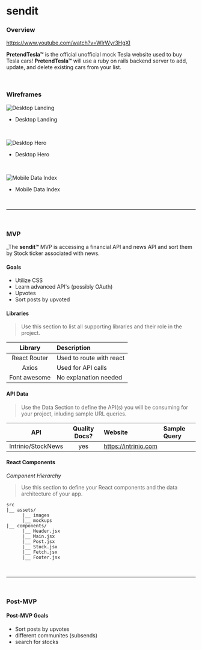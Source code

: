 # **sendit**

### Overview

https://www.youtube.com/watch?v=WIrWyr3HgXI

**PretendTesla™** is the official unofficial mock Tesla website used to buy Tesla cars! **PretendTesla™** will use a ruby on rails backend server to add, update, and delete existing cars from your list.

<br>

### Wireframes

![Desktop Landing](https://i.imgur.com/U3oiNU7.png)

- Desktop Landing

<br>

![Desktop Hero](https://i.imgur.com/cSFd1ZJ.png)

- Desktop Hero

<br>

![Mobile Data Index](https://i.imgur.com/XpZs5T6.png)

- Mobile Data Index

<br>

---

<br>

### MVP

\_The **sendit™** MVP is accessing a financial API and news API and sort them by Stock ticker associated with news.

#### Goals

- Utilize CSS
- Learn advanced API's (possibly OAuth)
- Upvotes
- Sort posts by upvoted

#### Libraries

> Use this section to list all supporting libraries and their role in the project.

|   Library    | Description              |
| :----------: | :----------------------- |
| React Router | Used to route with react |
|    Axios     | Used for API calls       |
| Font awesome | No explanation needed    |

#### API Data

> Use the Data Section to define the API(s) you will be consuming for your project, inluding sample URL queries.

|        API         | Quality Docs? | Website              | Sample Query |
| :----------------: | :-----------: | :------------------- | :----------- |
| Intrinio/StockNews |      yes      | https://intrinio.com |              |

#### React Components

_Component Hierarchy_

> Use this section to define your React components and the data architecture of your app.

```
src
|__ assets/
      |__ images
      |__ mockups
|__ components/
      |__ Header.jsx
      |__ Main.jsx
      |__ Post.jsx
      |__ Stock.jsx
      |__ Fetch.jsx
      |__ Footer.jsx
```

<br>

---

<br>

### Post-MVP

#### Post-MVP Goals

- Sort posts by upvotes
- different communites (subsends)
- search for stocks
